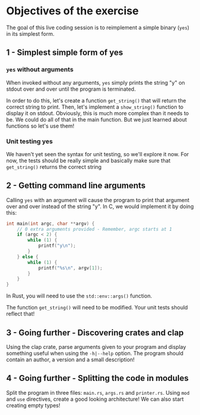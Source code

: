 # Objectives of the exercise

The goal of this live coding session is to reimplement a simple binary (`yes`) in its
simplest form.
## 1 - Simplest simple form of yes

### `yes` without arguments

When invoked without any arguments, `yes` simply prints the string "y" on stdout over
and over until the program is terminated.

In order to do this, let's create a function `get_string()` that will return the correct
string to print. Then, let's implement a `show_string()` function to display it on
stdout. Obviously, this is much more complex than it needs to be. We could do all of
that in the main function. But we just learned about functions so let's use them!

### Unit testing yes

We haven't yet seen the syntax for unit testing, so we'll explore it now. For now,
the tests should be really simple and basically make sure that `get_string()` returns
the correct string

## 2 - Getting command line arguments

Calling `yes` with an argument will cause the program to print that argument over and
over instead of the string "y". In C, we would implement it by doing this:
```c
int main(int argc, char **argv) {
    // 0 extra arguments provided - Remember, argc starts at 1
    if (argc < 2) {
        while (1) {
            printf("y\n");
        }
    } else {
        while (1) {
            printf("%s\n", argv[1]);
        }
    }
}
```

In Rust, you will need to use the `std::env::args()` function.

The function `get_string()` will need to be modified. Your unit tests should reflect
that!

## 3 - Going further - Discovering crates and clap

Using the clap crate, parse arguments given to your program and display something useful
when using the `-h|--help` option. The program should contain an author, a version
and a small description!

## 4 - Going further - Splitting the code in modules

Split the program in three files: `main.rs`, `args.rs` and `printer.rs`. Using `mod` and
`use` directives, create a good looking architecture!
We can also start creating empty types!
